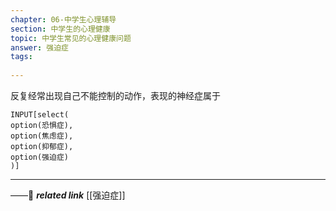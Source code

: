 ```yaml
---
chapter: 06-中学生心理辅导
section: 中学生的心理健康
topic: 中学生常见的心理健康问题
answer: 强迫症
tags:
  
---
```


反复经常出现自己不能控制的动作，表现的神经症属于

```meta-bind
INPUT[select(
option(恐惧症),
option(焦虑症),
option(抑郁症),
option(强迫症)
)]
```

---
——🔗 ***related link*** [[强迫症]]